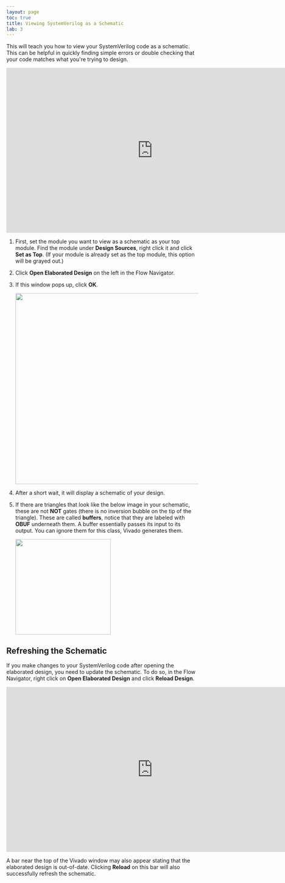 ```yaml
---
layout: page
toc: true
title: Viewing SystemVerilog as a Schematic
lab: 3
---
```


This will teach you how to view your SystemVerilog code as a schematic. This can be helpful in quickly finding simple errors or double checking that your code matches what you're trying to design.

<iframe width="768" height="432" src="https://www.youtube.com/embed/B77-11m9ARc?rel=0" frameborder="0" allow="accelerometer; autoplay; encrypted-media; gyroscope; picture-in-picture" allowfullscreen></iframe>

1. First, set the module you want to view as a schematic as your top module. Find the module under **Design Sources**, right click it and click **Set as Top**. (If your module is already set as the top module, this option will be grayed out.)
2. Click **Open Elaborated Design** on the left in the Flow Navigator.
3. If this window pops up, click **OK**.

   <img src="{% link media/tutorials/lab_03/02_viewing_design_elaboration/00_elaborate_design_pop_up.png %}" width="500">

4. After a short wait, it will display a schematic of your design.
5. If there are triangles that look like the below image in your schematic, these are not **NOT** gates (there is no inversion bubble on the tip of the triangle). These are called **buffers**, notice that they are labeled with **OBUF** underneath them. A buffer essentially passes its input to its output. You can ignore them for this class, Vivado generates them.

   <img src="{% link media/tutorials/lab_03/02_viewing_design_elaboration/01_buffer_ignore.png %}" width="250">

## Refreshing the Schematic

If you make changes to your SystemVerilog code after opening the elaborated design, you need to update the schematic. To do so, in the Flow Navigator, right click on **Open Elaborated Design** and click **Reload Design**.

<iframe width="768" height="432" src="https://www.youtube.com/embed/ruhl1G55714?rel=0" frameborder="0" allow="accelerometer; autoplay; encrypted-media; gyroscope; picture-in-picture" allowfullscreen></iframe>

A bar near the top of the Vivado window may also appear stating that the elaborated design is out-of-date. Clicking **Reload** on this bar will also successfully refresh the schematic.
